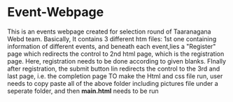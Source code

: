 
# Event-Webpage
This is an events webpage created for selection round of Taaranagana Webd team. 
Basically, It contains 3 different htm files: 1st one containing information of different events, and beneath each event,lies a "Register" page which redirects the control to 2nd html page, which is the registration page. 
Here, registration needs to be done according to given blanks.
FInally after registration, the submit button lin redirects the control to the 3rd and last page, i.e. the completion page
TO make the Html and css file run, user needs to copy paste all of the above folder including pictures file under a seperate folder, and then **main.html** needs to be run
